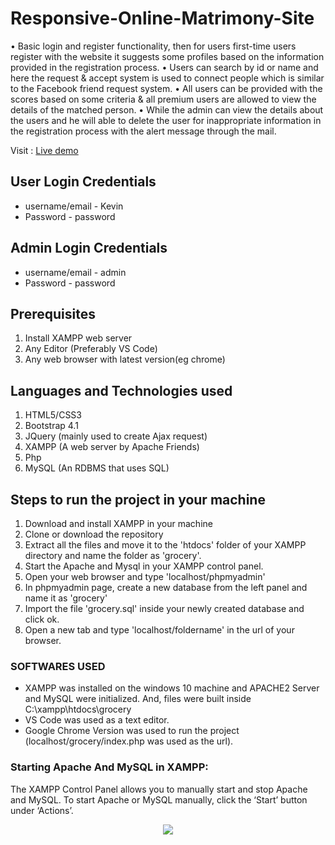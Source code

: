 # Responsive-Online-Matrimony-Site
• Basic login and register functionality, then for users first-time users
register with the website it suggests some profiles based on the
information provided in the registration process.
• Users can search by id or name and here the request & accept system
is used to connect people which is similar to the Facebook friend
request system.
• All users can be provided with the scores based on some criteria & all
premium users are allowed to view the details of the matched person.
• While the admin can view the details about the users and he will able
to delete the user for inappropriate information in the registration
process with the alert message through the mail.
  
Visit : [Live demo](https://online-matrimony-site.000webhostapp.com/)

## User Login Credentials
- username/email - Kevin
- Password - password

## Admin Login Credentials
- username/email - admin
- Password - password

## Prerequisites
1. Install XAMPP web server
2. Any Editor (Preferably VS Code)
3. Any web browser with latest version(eg chrome)

## Languages and Technologies used
1. HTML5/CSS3
2. Bootstrap 4.1
3. JQuery (mainly used to create Ajax request)
4. XAMPP (A web server by Apache Friends)
5. Php
6. MySQL (An RDBMS that uses SQL)

## Steps to run the project in your machine
1. Download and install XAMPP in your machine
2. Clone or download the repository
3. Extract all the files and move it to the 'htdocs' folder of your XAMPP directory and name the folder as 'grocery'.
4. Start the Apache and Mysql in your XAMPP control panel.
5. Open your web browser and type 'localhost/phpmyadmin'
6. In phpmyadmin page, create a new database from the left panel and name it as 'grocery'
7. Import the file 'grocery.sql' inside your newly created database and click ok.
8. Open a new tab and type 'localhost/foldername' in the url of your browser.
    
### SOFTWARES USED
  - XAMPP was installed on the windows 10 machine and APACHE2 Server and MySQL were initialized. And, files were built inside C:\xampp\htdocs\grocery
  - VS Code was used as a text editor.
  - Google Chrome Version was used to run the project (localhost/grocery/index.php was used as the url).
  

### Starting Apache And MySQL in XAMPP:
  The XAMPP Control Panel allows you to manually start and stop Apache and MySQL. To start Apache or MySQL manually, click the ‘Start’ button under ‘Actions’.
  
  
<p align="center"><img src="https://user-images.githubusercontent.com/36665975/59350977-fcc68900-8d3a-11e9-9450-e5c478497caa.png"></p>
